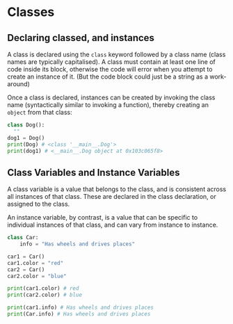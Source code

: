 # Classes

## Declaring classed, and instances
A class is declared using the `class` keyword followed by a class name (class names are typically capitalised). A class must contain at least one line of code inside its block, otherwise the code will error when you attempt to create an instance of it. (But the code block could just be a string as a work-around)

Once a class is declared, instances can be created by invoking the class name (syntactically similar to invoking a function), thereby creating an `object` from that class:

```python
class Dog():
  ""
dog1 = Dog()
print(Dog) # <class '__main__.Dog'>
print(dog1) # <__main__.Dog object at 0x103c065f8>
```

## Class Variables and Instance Variables
A class variable is a value that belongs to the class, and is consistent across all instances of that class. These are declared in the class declaration, or assigned to the class.

An instance variable, by contrast, is a value that can be specific to individual instances of that class, and can vary from instance to instance.

```python
class Car:
    info = "Has wheels and drives places"

car1 = Car()
car1.color = "red"
car2 = Car()
car2.color = "blue"

print(car1.color) # red
print(car2.color) # blue

print(car1.info) # Has wheels and drives places
print(Car.info) # Has wheels and drives places
```
